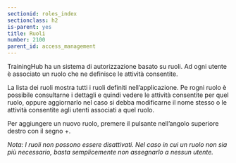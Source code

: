 ```yaml
---
sectionid: roles_index
sectionclass: h2
is-parent: yes
title: Ruoli
number: 2100
parent_id: access_management
---
```

TrainingHub ha un sistema di autorizzazione basato su ruoli. Ad ogni utente è associato un ruolo che ne definisce le attività consentite.

La lista dei ruoli mostra tutti i ruoli definiti nell’applicazione. Pe rogni ruolo è possibile consultarne i dettagli e quindi vedere le attività consentite per quel ruolo, oppure aggiornarlo nel caso si debba modificarne il nome stesso o le attività consentite agli utenti associati a quel ruolo.

Per aggiungere un nuovo ruolo, premere il pulsante nell’angolo superiore destro con il segno +.

_Nota:  I ruoli non possono essere disattivati. Nel caso in cui un ruolo non sia più necessario, basta semplicemente non assegnarlo a nessun utente._
